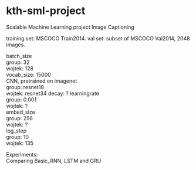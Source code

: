 # kth-sml-project
Scalable Machine Learning project
Image Captioning

training set: MSCOCO Train2014. 
val set: subset of MSCOCO Val2014, 2048 images.

batch_size   
    group: 32   
    wojtek: 128   
vocab_size: 15000  
CNN, pretrained on imagenet  
    group: resnet18  
    wojtek: resnet34
        decay: ?
learningrate  
    group: 0.001  
    wojtek: ?  
embed_size  
    group: 256  
    wojtek: ?  
log_step  
    group: 10  
    wojtek: 135


Experiments:  
Comparing Basic_RNN, LSTM and GRU  
